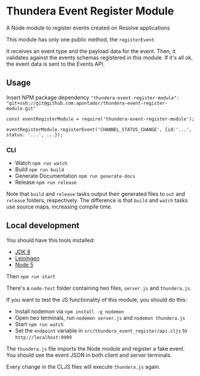 # Thundera Event Register Module

A Node module to register events created on Resolve applications

This module has only one public method, the `registerEvent`.

It receives an event type and the payload data for the event. Then, it validates against the events schemas registered in this module. If it's all ok, the event data is sent to the Events API.


## Usage


Insert NPM package dependency `"thundera-event-register-module": "git+ssh://git@github.com:apontador/thundera-event-register-module.git"`

`const eventRegisterModule = require('thundera-event-register-module');`

`eventRegisterModule.registerEvent('CHANNEL_STATUS_CHANGE', {id:'...', status: '...', ...});`


### CLI


- Watch `npm run watch`
- Build `npm run build`
- Generate Documentation `npm run generate-docs`
- Release `npm run release`

Note that `build` and `release` tasks output their generated files to `out` and `release` folders, respectively. The difference is that `build` and `watch` tasks use source maps, increasing compile time.


## Local development


You should have this tools installed:

- [JDK 8](http://www.oracle.com/technetwork/pt/java/javase/downloads/jdk8-downloads-2133151.html)
- [Leiningen](http://leiningen.org/)
- [Node 5](https://nodejs.org/en/)

Then `npm run start`


There's a `node-test` folder containing two files, `server.js` and `thundera.js`.

If you want to test the JS functionality of this module, you should do this:

- Install nodemon via `npm install -g nodemon`
- Open two terminals, run `nodemon server.js` and `nodemon thundera.js`
- Start `npm run watch`
- Set the `endpoint` variable in `src/thundera_event_register/api.cljs` to `http://localhost:9999`

The `thundera.js` file imports the Node module and register a fake event. You should see the event JSON in both client and server terminals.

Every change in the CLJS files will execute `thundera.js` again.

